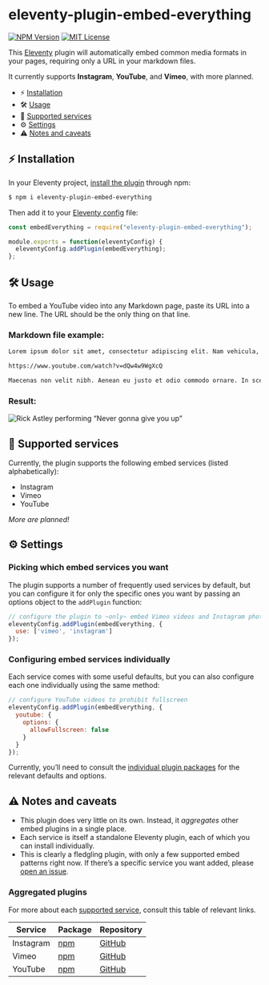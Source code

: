# eleventy-plugin-embed-everything

[![NPM Version](https://img.shields.io/npm/v/eleventy-plugin-embed-everything?style=for-the-badge)](https://www.npmjs.com/package/eleventy-plugin-embed-everything)
[![MIT License](https://img.shields.io/github/license/gfscott/eleventy-plugin-embed-everything?style=for-the-badge)](https://github.com/gfscott/eleventy-plugin-embed-everything/blob/master/LICENSE)

This [Eleventy](https://11ty.dev) plugin will automatically embed common media formats in your pages, requiring only a URL in your markdown files.

It currently supports **Instagram**, **YouTube**, and **Vimeo**, with more planned.

- ⚡️ [Installation](#installation)
- 🛠 [Usage](#usage)
- 🌈 [Supported services](#supported-services)
- ⚙️ [Settings](#settings)
- ⚠️ [Notes and caveats](#notes-and-caveats)

## ⚡️ Installation

In your Eleventy project, [install the plugin](https://www.11ty.dev/docs/plugins/#adding-a-plugin) through npm:

```sh
$ npm i eleventy-plugin-embed-everything
```

Then add it to your [Eleventy config](https://www.11ty.dev/docs/config/) file:

```javascript
const embedEverything = require("eleventy-plugin-embed-everything");

module.exports = function(eleventyConfig) {
  eleventyConfig.addPlugin(embedEverything);
};
```

## 🛠 Usage

To embed a YouTube video into any Markdown page, paste its URL into a new line. The URL should be the only thing on that line.

### Markdown file example:

```markdown
Lorem ipsum dolor sit amet, consectetur adipiscing elit. Nam vehicula, elit vel condimentum porta, purus.

https://www.youtube.com/watch?v=dQw4w9WgXcQ

Maecenas non velit nibh. Aenean eu justo et odio commodo ornare. In scelerisque sapien at.
```

### Result:

![Rick Astley performing “Never gonna give you up”](https://user-images.githubusercontent.com/547470/73130266-2b8c2980-3fc3-11ea-8a8c-7994175a8490.jpg)

## 🌈 Supported services

Currently, the plugin supports the following embed services (listed alphabetically):

- Instagram
- Vimeo
- YouTube

_More are planned!_

## ⚙️ Settings

### Picking which embed services you want

The plugin supports a number of frequently used services by default, but you can configure it for only the specific ones you want by passing an options object to the `addPlugin` function:

```javascript
// configure the plugin to ~only~ embed Vimeo videos and Instagram photos/videos
eleventyConfig.addPlugin(embedEverything, {
  use: ['vimeo', 'instagram']
});
```

### Configuring embed services individually

Each service comes with some useful defaults, but you can also configure each one individually using the same method:

```javascript
// configure YouTube videos to prohibit fullscreen
eleventyConfig.addPlugin(embedEverything, {
  youtube: {
    options: {
      allowFullscreen: false
    }
  }
});
```

Currently, you’ll need to consult the [individual plugin packages](#aggregated-plugins) for the relevant defaults and options.

## ⚠️ Notes and caveats

- This plugin does very little on its own. Instead, it _aggregates_ other embed plugins in a single place.
- Each service is itself a standalone Eleventy plugin, each of which you can install individually.
- This is clearly a fledgling plugin, with only a few supported embed patterns right now. If there’s a specific service you want added, please [open an issue](https://github.com/gfscott/eleventy-plugin-embed-everything/issues).

### Aggregated plugins

For more about each [supported service](#supported-services), consult this table of relevant links.

| Service | Package | Repository |
| ------- | ------- | ---------- |
| Instagram | [npm](https://www.npmjs.com/package/eleventy-plugin-embed-instagram) | [GitHub](https://github.com/gfscott/eleventy-plugin-embed-instagram) |
| Vimeo | [npm](https://www.npmjs.com/package/eleventy-plugin-vimeo-embed) | [GitHub](https://github.com/gfscott/eleventy-plugin-vimeo-embed) |
| YouTube | [npm](https://www.npmjs.com/package/eleventy-plugin-youtube-embed) | [GitHub](https://github.com/gfscott/eleventy-plugin-youtube-embed) |